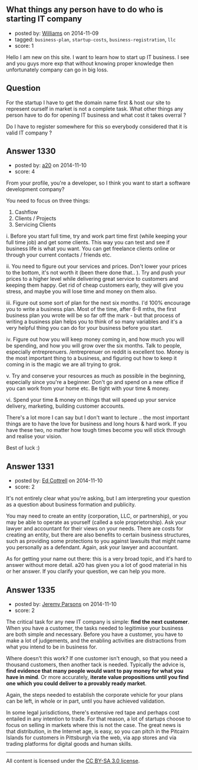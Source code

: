 ## What things any person have to do who is starting IT company

- posted by: [Williams](https://stackexchange.com/users/2268477/williams) on 2014-11-09
- tagged: `business-plan`, `startup-costs`, `business-registration`, `llc`
- score: 1

<p>Hello I am new on this site. I want to learn how to start up IT business. I see and you guys more exp that without knowing proper knowledge then unfortunately company can go in big loss.</p>

<h2>Question</h2>

<p>For the startup I have to get the domain name first &amp; host our site to represent ourself in market is not a complete task. What other things any person have to do for opening IT business and what cost it takes overral ?</p>

<p>Do I have to register somewhere for this so everybody considered that it is valid IT company ?</p>



## Answer 1330

- posted by: [a20](https://stackexchange.com/users/54595/a20) on 2014-11-10
- score: 4

<p>From your profile, you're a developer, so I think you want to start a software development company?</p>

<p>You need to focus on three things:</p>

<ol>
<li>Cashflow</li>
<li>Clients / Projects</li>
<li>Servicing Clients</li>
</ol>

<p>i. Before you start full time, try and work part time first (while keeping your full time job) and get some clients. This way you can test and see if business life is what you want. You can get freelance clients online or through your current contacts / friends etc.</p>

<p>ii. You need to figure out your services and prices. Don't lower your prices to the bottom, it's not worth it (been there done that.. ). Try and push your prices to a higher level while delivering great service to customers and keeping them happy. Get rid of cheap customers early, they will give you stress, and maybe you will lose time and money on them also. </p>

<p>iii. Figure out some sort of plan for the next six months. I'd 100% encourage you to write a business plan. Most of the time, after 6-8 mths, the first business plan you wrote will be so far off the mark - but that process of writing a business plan helps you to think of so many variables and it's a very helpful thing you can do for your business before you start. </p>

<p>iv. Figure out how you will keep money coming in, and how much you will be spending, and how you will grow over the six months. Talk to people, especially entreprenuers. /entreprenuer on reddit is excellent too. Money is the most important thing to a business, and figuring out how to keep it coming in is the magic we are all trying to grok. </p>

<p>v. Try and conserve your resources as much as possible in the beginning, especially since you're a beginner. Don't go and spend on a new office if you can work from your home etc. Be tight with your time &amp; money. </p>

<p>vi. Spend your time &amp; money on things that will speed up your service delivery, marketing, building customer accounts. </p>

<p>There's a lot more I can say but I don't want to lecture .. the most important things are to have the love for business and long hours &amp; hard work. If you have these two, no matter how tough times become you will stick through and realise your vision. </p>

<p>Best of luck :)</p>



## Answer 1331

- posted by: [Ed Cottrell](https://stackexchange.com/users/2348349/ed-cottrell) on 2014-11-10
- score: 2

<p>It's not entirely clear what you're asking, but I am interpreting your question as a question about business formation and publicity.</p>

<p>You may need to create an entity (corporation, LLC, or partnership), or you may be able to operate as yourself (called a sole proprietorship). Ask your lawyer and accountant for their views on your needs. There are costs for creating an entity, but there are also benefits to certain business structures, such as providing some protections to you against lawsuits that might name you personally as a defendant. Again, ask your lawyer and accountant.</p>

<p>As for getting your name out there: this is a very broad topic, and it's hard to answer without more detail. a20 has given you a lot of good material in his or her answer. If you clarify your question, we can help you more.</p>



## Answer 1335

- posted by: [Jeremy Parsons](https://stackexchange.com/users/497810/jeremy-parsons) on 2014-11-10
- score: 2

<p>The critical task for any new IT company is simple: <strong>find the next customer</strong>. When you have a customer, the tasks needed to legitimise your business are both simple and necessary. Before you have a customer, you have to make a lot of judgements, and the enabling activities are distractions from what you intend to be in business for.</p>

<p>Where doesn't this work? If one customer isn't enough, so that you need a thousand customers, then another tack is needed. Typically the advice is, <strong>find evidence that many people would want to pay money for what you have in mind</strong>. Or more accurately, <strong>iterate value propositions until you find one which you could deliver to a provably ready market</strong>.</p>

<p>Again, the steps needed to establish the corporate vehicle for your plans can be left, in whole or in part, until you have achieved validation.</p>

<p>In some legal jurisdictions, there's extensive red tape and perhaps cost entailed in any intention to trade. For that reason, a lot of startups choose to focus on selling in markets where this is not the case. The great news is that distribution, in the Internet age, is easy, so you can pitch in the Pitcairn Islands for customers in Pittsburgh via the web, via app stores and via trading platforms for digital goods and human skills.</p>




---

All content is licensed under the [CC BY-SA 3.0 license](https://creativecommons.org/licenses/by-sa/3.0/).
